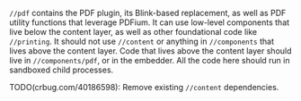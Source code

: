 `//pdf` contains the PDF plugin, its Blink-based replacement, as well as PDF
utility functions that leverage PDFium. It can use low-level components that
live below the content layer, as well as other foundational code like
`//printing`. It should not use `//content` or anything in `//components` that
lives above the content layer. Code that lives above the content layer should
live in `//components/pdf`, or in the embedder. All the code here should run in
sandboxed child processes.

TODO(crbug.com/40186598): Remove existing `//content` dependencies.
